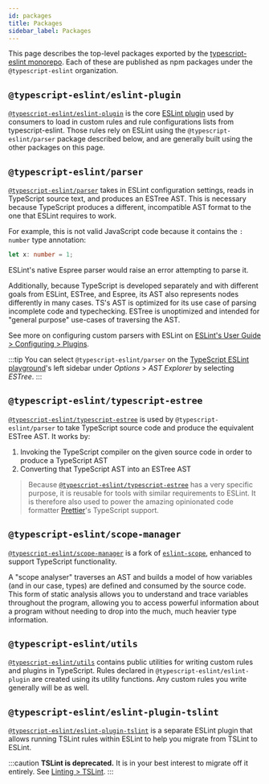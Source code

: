 ```yaml
---
id: packages
title: Packages
sidebar_label: Packages
---
```


This page describes the top-level packages exported by the [typescript-eslint monorepo](https://github.com/typescript-eslint/typescript-eslint).
Each of these are published as npm packages under the `@typescript-eslint` organization.

## `@typescript-eslint/eslint-plugin`

[`@typescript-eslint/eslint-plugin`] is the core [ESLint plugin](https://eslint.org/docs/user-guide/configuring/plugins) used by consumers to load in custom rules and rule configurations lists from typescript-eslint.
Those rules rely on ESLint using the `@typescript-eslint/parser` package described below, and are generally built using the other packages on this page.

## `@typescript-eslint/parser`

[`@typescript-eslint/parser`] takes in ESLint configuration settings, reads in TypeScript source text, and produces an ESTree AST.
This is necessary because TypeScript produces a different, incompatible AST format to the one that ESLint requires to work.

For example, this is not valid JavaScript code because it contains the `: number` type annotation:

```ts
let x: number = 1;
```

ESLint's native Espree parser would raise an error attempting to parse it.

Additionally, because TypeScript is developed separately and with different goals from ESLint, ESTree, and Espree, its AST also represents nodes differently in many cases.
TS's AST is optimized for its use case of parsing incomplete code and typechecking.
ESTree is unoptimized and intended for "general purpose" use-cases of traversing the AST.

See more on configuring custom parsers with ESLint on [ESLint's User Guide > Configuring > Plugins](https://eslint.org/docs/user-guide/configuring/plugins#specifying-parser).

:::tip
You can select `@typescript-eslint/parser` on the [TypeScript ESLint playground](https://typescript-eslint.io/play#showAST=es)'s left sidebar under _Options_ > _AST Explorer_ by selecting _ESTree_.
:::

## `@typescript-eslint/typescript-estree`

[`@typescript-eslint/typescript-estree`] is used by `@typescript-eslint/parser` to take TypeScript source code and produce the equivalent ESTree AST.
It works by:

1. Invoking the TypeScript compiler on the given source code in order to
   produce a TypeScript AST
2. Converting that TypeScript AST into an ESTree AST

> Because [`@typescript-eslint/typescript-estree`] has a very specific purpose, it is reusable for tools with similar
> requirements to ESLint.
> It is therefore also used to power the amazing opinionated code formatter [Prettier](https://prettier.io)'s TypeScript support.

## `@typescript-eslint/scope-manager`

[`@typescript-eslint/scope-manager`] is a fork of [`eslint-scope`](https://github.com/eslint/eslint-scope), enhanced to support TypeScript functionality.

A "scope analyser" traverses an AST and builds a model of how variables (and in our case, types) are defined and consumed by the source code.
This form of static analysis allows you to understand and trace variables throughout the program, allowing you to access powerful information about a program without needing to drop into the much, much heavier type information.

## `@typescript-eslint/utils`

[`@typescript-eslint/utils`] contains public utilities for writing custom rules and plugins in TypeScript.
Rules declared in `@typescript-eslint/eslint-plugin` are created using its utility functions.
Any custom rules you write generally will be as well.

## `@typescript-eslint/eslint-plugin-tslint`

[`@typescript-eslint/eslint-plugin-tslint`] is a separate ESLint plugin that allows running TSLint rules within ESLint to help you migrate from TSLint to ESLint.

:::caution
**TSLint is deprecated.** It is in your best interest to migrate off it entirely. See [Linting > TSLint](../../linting/TSLINT.md).
:::

[`@typescript-eslint/eslint-plugin-tslint`]: https://github.com/typescript-eslint/typescript-eslint/tree/main/packages/eslint-plugin-tslint
[`@typescript-eslint/eslint-plugin`]: https://github.com/typescript-eslint/typescript-eslint/tree/main/packages/eslint-plugin
[`@typescript-eslint/utils`]: https://github.com/typescript-eslint/typescript-eslint/tree/main/packages/utils
[`@typescript-eslint/parser`]: https://github.com/typescript-eslint/typescript-eslint/tree/main/packages/parser
[`@typescript-eslint/scope-manager`]: https://github.com/typescript-eslint/typescript-eslint/tree/main/packages/scope-manager
[`@typescript-eslint/typescript-estree`]: https://github.com/typescript-eslint/typescript-eslint/tree/main/packages/typescript-estree
[`@typescript-eslint/typescript-estree`]: https://github.com/typescript-eslint/typescript-eslint/tree/main/packages/typescript-estree
